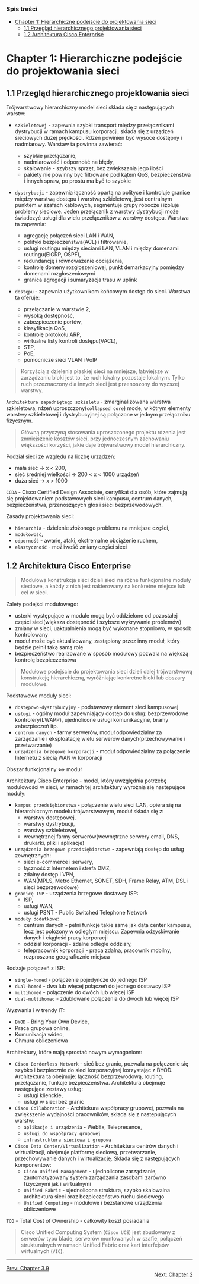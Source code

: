 ### Spis treści
- [Chapter 1: Hierarchiczne podejście do projektowania sieci](#chapter-1-hierarchiczne-podejście-do-projektowania-sieci)
  - [1.1 Przegląd hierarchicznego projektowania sieci](#11-przegląd-hierarchicznego-projektowania-sieci)
  - [1.2 Architektura Cisco Enterprise](#12-architektura-cisco-enterprise)

# Chapter 1: Hierarchiczne podejście do projektowania sieci

## 1.1 Przegląd hierarchicznego projektowania sieci

Trójwarstwowy hierarchiczny model sieci składa się z następujących warstw:
- `szkieletowej` - zapewnia szybki transport między przełącznikami dystrybucji w ramach kampusu korporacji, składa się z urządzeń sieciowych dużej prędkości. Rdzeń powinien być wysoce dostępny i nadmiarowy. Warstaw ta powinna zawierać:
  - szybkie przełączanie,
  - nadmiarowość i odporność na błędy,
  - skalowanie - szybszy sprzęt, bez zwiększania jego ilości
  - pakiety nie powinny być filtrowane pod kątem QoS, bezpieczeństwa i innych spraw, po prostu ma być to szybkie
  
- `dystrybucji` - zapewnia łączność opartą na polityce i kontroluje granice między warstwą dostępu i warstwą szkieletową, jest centralnym punktem w szafach kablowych, segmentuje grupy robocze i izoluje problemy sieciowe. Jeden przełącznik z warstwy dystrybucji może świadczyć usługi dla wielu przełączników z warstwy dostępu. Warstwa ta zapewnia:
  - agregację połączeń sieci LAN i WAN,
  - polityki bezpieczeństwa(ACL) i filtrowanie,
  - usługi routingu między sieciami LAN, VLAN i między domenami routingu(EIGRP, OSPF),
  - redundancję i równoważenie obciążenia,
  - kontrolę domeny rozgłoszeniowej, punkt demarkacyjny pomiędzy domenami rozgłoszeniowymi
  - granica agregacji i sumaryzacja trasu w uplink

- `dostępu` - zapewnia użytkownikom końcowym dostęp do sieci. Warstwa ta oferuje: 
  - przełączanie w warstwie 2, 
  - wysoką dostępność, 
  - zabezpieczenie portów, 
  - klasyfikacja QoS, 
  - kontrolę protokołu ARP, 
  - wirtualne listy kontroli dostępu(VACL), 
  - STP, 
  - PoE,
  - pomocnicze sieci VLAN i VoIP

>Korzyścią z dzielenia płaskiej sieci na mniejsze, łatwiejsze w zarządzaniu bloki jest to, że ruch lokalny pozostaje lokalnym. Tylko ruch przeznaczony dla innych sieci jest przenoszony do wyższej warstwy.

`Architektura zapadniętego szkieletu` - zmarginalizowana warstwa szkieletowa, rdzeń uproszczony(`collapsed core`) mode, w kótrym elementy warstwy szkieletowej i dystrybucyjnej są połączone w jednym przełączniku fizycznym.

>Główną przyczyną stosowania uproszczonego projektu rdzenia jest zmniejszenie kosztów sieci, przy jednoczesnym zachowaniu większości korzyści, jakie daje trójwarstwowy model hierarchiczny.

Podział sieci ze względu na liczbę urządzeń:
- mała sieć -> x < 200,
- sieć średniej wielkości -> 200 < x < 1000 urządzeń
- duża sieć -> x > 1000

`CCDA` - Cisco Certified Design Associate, certyfikat dla osób, które zajmują się projektowaniem podstawowych sieci kampusu, centrum danych, bezpieczeństwa, przenoszących głos i sieci bezprzewodowych.

Zasady projektowania sieci:
- `hierarchia` - dzielenie złożonego problemu na mniejsze części,
- `modułowość`,
- `odporność` - awarie, ataki, ekstremalne obciążenie ruchem,
- `elastyczność` - możliwość zmiany części sieci

## 1.2 Architektura Cisco Enterprise

>Modułowa konstrukcja sieci dzieli sieci na różne funkcjonalne moduły sieciowe, a każdy z nich jest nakierowany na konkretne miejsce lub cel w sieci.

Zalety podejści modułowego:
- usterki występujące w module mogą być oddzielone od pozostałej części sieci(większa dostępność i szybsze wykrywanie problemów)
- zmiany w sieci, uaktualnienia mogą być wykonane stopniowo, w sposób kontrolowany
- moduł może być aktualizowany, zastąpiony przez inny moduł, który będzie pełnił taką samą rolę
- bezpieczeństwo realizowane w sposób modułowy pozwala na większą kontrolę bezpieczeństwa

>Modułowe podejście do projektowania sieci dzieli dalej trójwarstwową konstrukcję hierarchiczną, wyróżniając konkretne bloki lub obszary modułowe.

Podstawowe moduły sieci:
- `dostępowo-dystrybucyjny` - podstawowy element sieci kampusowej
- `usługi` - ogólny moduł zapewniający dostęp do usług: bezprzewodowe kontrolery(LWAPP), ujednolicone usługi komunikacyjne, bramy zabezpieczeń itp.
- `centrum danych` - farmy serwerów, moduł odpowiedzialny za zarządzanie i eksploatację wielu serwerów danych(przechowywanie i przetwarzanie)
- `urządzenia brzegowe korporacji` - moduł odpowiedzialny za połączenie Internetu z siecią WAN w korporacji 

Obszar funkcjonalny <=> moduł

Architektury Cisco Enterprise - model, który uwzględnia potrzebę modułowości w sieci, w ramach tej architektury wyróżnia się następujące moduły:
- `kampus przedsiębiorstwa` - połączenie wielu sieci LAN, opiera się na hierarchicznym modelu trójwarstwowym, moduł składa się z:
  - warstwy dostępowej,
  - warstwy dystrybucji,
  - warstwy szkieletowej,
  - wewnętrznej farmy serwerów(wewnętrzne serwery email, DNS, drukarki, pliki i aplikacje)
- `urządzenia brzegowe przedsiębiorstwa` - zapewniają dostęp do usług zewnętrznych:
  - sieci e-commerce i serwery,
  - łączność z Internetem i strefa DMZ,
  - zdalny dostęp i VPN,
  - WAN(MPLS, Metro Ethernet, SONET, SDH, Frame Relay, ATM, DSL i sieci bezprzewodowe)
- `granicę ISP` - urządzenia brzegowe dostawcy ISP:
  - ISP,
  - usługi WAN,
  - usługi PSNT - Public Switched Telephone Network 
- `moduły dodatkowe`:
  - centrum danych - pełni funkcje takie same jak data center kampusu, lecz jest połozony w odległym miejscu. Zapewnia odzyskiwanie danych i ciągłość pracy korporacji
  - oddział korporacji - zdalne odległe oddziały,
  - telepracownik korporacji - praca zdalna, pracownik mobilny, rozproszone geograficznie miejsca

Rodzaje połączeń z ISP:
- `single-homed` - połączenie pojedyncze do jednego ISP
- `dual-homed` - dwa lub więcej połączeń do jednego dostawcy ISP
- `multihomed` - połączenie do dwóch lub więcej ISP
- `dual-multihomed` - zdublowane połączenia do dwóch lub więcej ISP

Wyzwania i w trendy IT:
- `BYOD` - Bring Your Own Device,
- Praca grupowa online,
- Komunikacja wideo,
- Chmura obliczeniowa

Architektury, które mają sprostać nowym wymaganiom:
- `Cisco Borderless Network` - sieć bez granic, pozwala na połączenie się szybko i bezpiecznie do sieci korporacyjnej korzystając z BYOD. Architektura ta obejmuje: łączność bezprzewodową, routing, przełączanie, funkcje bezpieczeństwa. Architektura obejmuje następujące zestawy usług:
  - usługi klienckie,
  - usługi w sieci bez granic
- `Cisco Collaboration` - Architekura współpracy grupowej, pozwala na zwiększenie wydajności pracowników, składa się z następujących warstw:
  - `aplikacje i urządzenia` - WebEx, Telepresence,
  - `usługi do współpracy grupowej`
  - `infrastruktura sieciowa i grupowa`
- `Cisco Data Center/Virtualization` - Architektura centrów danych i wirtualizacji, obejmuje platformę sieciową, przetwarzanie, przechowywanie danych i wirtualizację. Składa się z następujących komponentów:
  - `Cisco Unified Management` - ujednolicone zarządzanie, zautomatyzowany system zarządzania zasobami zarówno fizycznymi jak i wirtualnymi
  - `Unified Fabric` - ujednolicona struktura, szybko skalowalna architektura sieci oraz bezpieczeństwo ruchu sieciowego
  - `Unified Computing` - modułowe i bezstanowe urządzenia obliczeniowe 

`TCO` - Total Cost of Ownership - całkowity koszt posiadania

>Cisco Unified Computing System (`Cisco UCS`) jest zbudowany z serwerów typu blade, serwerów montowanych w szafie, połączeń strukturalnych w ramach Unified Fabric oraz kart interfejsów wirtualnych (`VIC`).



---

<div>
<a href="../routing-switching-3v5/chapter-09.md">Prev: Chapter 3.9</a>
</div>
<div align="right">
<a href="chapter-02.md">Next: Chapter 2</a>
</div>
